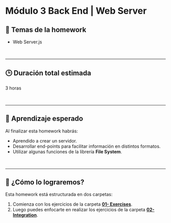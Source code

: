 # **Módulo 3 Back End | Web Server**

## **📌 Temas de la homework**

-  Web Server.js

<br />

---

## **🕒 Duración total estimada**

3 horas

<br />

---

## **🔎 Aprendizaje esperado**

Al finalizar esta homework habrás:

-  Aprendido a crear un servidor.
-  Desarrollar end-points para facilitar información en distintos formatos.
-  Utilizar algunas funciones de la librería **File System**.

<br />

---

## **📎 ¿Cómo lo lograremos?**

Esta homework está estructurada en dos carpetas:

1. Comienza con los ejercicios de la carpeta [**01- Exercises**](./01%20-%20Exercises/README.md).
2. Luego puedes enfocarte en realizar los ejercicios de la carpeta [**02- Integration**](./02%20-%20Integration/README.md).
